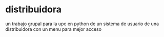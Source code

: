 # distribuidora
un trabajo grupal para la upc en python de un sistema de usuario de una distribuidora con un menu para mejor acceso
